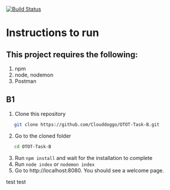 [![Build Status](https://travis-ci.org/Clouddoggo/OTOT-Task-B.svg?branch=master)](https://travis-ci.org/Clouddoggo/OTOT-Task-B)

# Instructions to run

## This project requires the following:

1. npm
2. node, nodemon
3. Postman

## B1

1. Clone this repository

``` bash
   git clone https://github.com/Clouddoggo/OTOT-Task-B.git
```

2. Go to the cloned folder

``` bash
   cd OTOT-Task-B
```
3. Run `npm install` and wait for the installation to complete
4. Run `node index` or `nodemon index`
5. Go to http://localhost:8080. You should see a welcome page.

test test
